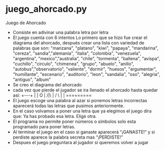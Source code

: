 # juego_ahorcado.py

Juego de Ahorcado 

- Consiste en adivinar una palabra letra por letra 
- El juego cuenta con 6 intentos 
Lo primero que se hizo fue crear el diagrama del ahorcado, después crear una lista con variedad de palabras que son: 
"manzana", "platano", "kiwi", "papaya", "mandarina", "cereza", "sandia","alemania", "italia", "colombia", "venezuela",
"argentina", "mexico","australia", "chile", "tormenta", "ballena", "avispa", "cuchillo", "circulo", "chimenea", "grupo", 
"abuelo", "anillo", "autobus","observatorio", "valiente", "dormir", "huesos", "argumentar", "humillante", "escenario", 
"auditorio", "leon", "sandalia", "oso", "alegria", "antiguo", "album"
- Se creo el diagrama del ahorcado 
- cada vez que pierde el jugador se ira llenado el ahorcado hasta quedar asi:
                    +---+
                    |   |
                    O   |
                   /|\  |
                   / \  |
                        |
                 =========
- El juego escoge una palabra al azar si ponemos letras incorrectas aparecerá todas las letras que pusimos anteriormente. 
- En el caso volvamos a poner una letra que ya elegimos el juego dira que: Ya has probado esa letra. Elige otra.
- El programa no permite poner números o símbolos solo esta programado para poner letras.
- Al terminar el juego en el caso si ganaste aparecerá “¡GANASTE!” y si perdiste aparece la palabra secreta mas “¡PERDISTE!”
- Despues el juego preguntara al jugador si queremos volver a jugar 
